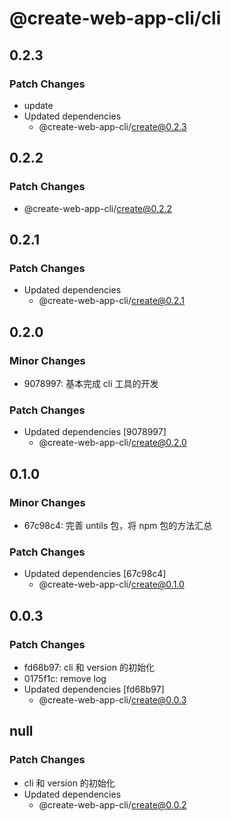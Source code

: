 # @create-web-app-cli/cli

## 0.2.3

### Patch Changes

- update
- Updated dependencies
  - @create-web-app-cli/create@0.2.3

## 0.2.2

### Patch Changes

- @create-web-app-cli/create@0.2.2

## 0.2.1

### Patch Changes

- Updated dependencies
  - @create-web-app-cli/create@0.2.1

## 0.2.0

### Minor Changes

- 9078997: 基本完成 cli 工具的开发

### Patch Changes

- Updated dependencies [9078997]
  - @create-web-app-cli/create@0.2.0

## 0.1.0

### Minor Changes

- 67c98c4: 完善 untils 包，将 npm 包的方法汇总

### Patch Changes

- Updated dependencies [67c98c4]
  - @create-web-app-cli/create@0.1.0

## 0.0.3

### Patch Changes

- fd68b97: cli 和 version 的初始化
- 0175f1c: remove log
- Updated dependencies [fd68b97]
  - @create-web-app-cli/create@0.0.3

## null

### Patch Changes

- cli 和 version 的初始化
- Updated dependencies
  - @create-web-app-cli/create@0.0.2
